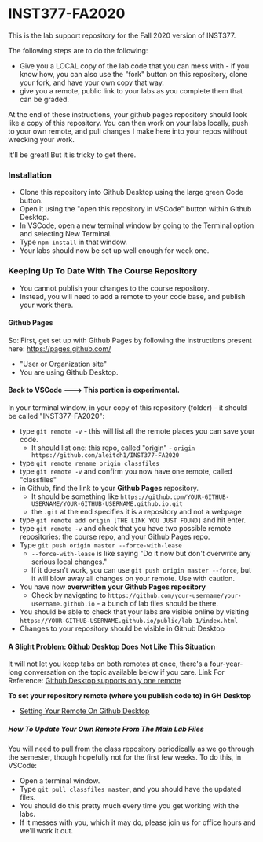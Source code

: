 # INST377-FA2020

This is the lab support repository for the Fall 2020 version of INST377. 

The following steps are to do the following:
* Give you a LOCAL copy of the lab code that you can mess with - if you know how, you can also use the "fork" button on this repository, clone your fork, and have your own copy that way.
* give you a remote, public link to your labs as you complete them that can be graded.

At the end of these instructions, your github pages repository should look like a copy of this repository. You can then work on your labs locally, push to your own remote, and pull changes I make here into your repos without wrecking your work.

It'll be great! But it is tricky to get there.

### Installation
* Clone this repository into Github Desktop using the large green Code button.
* Open it using the "open this repository in VSCode" button within Github Desktop.
* In VSCode, open a new terminal window by going to the Terminal option and selecting New Terminal.
* Type `npm install` in that window.
* Your labs should now be set up well enough for week one.

### Keeping Up To Date With The Course Repository
* You cannot publish your changes to the course repository.
* Instead, you will need to add a remote to your code base, and publish your work there.

#### Github Pages
So: First, get set up with Github Pages by following the instructions present here: https://pages.github.com/
- "User or Organization site"
- You are using Github Desktop.

#### Back to VSCode ---> This portion is experimental.
In your terminal window, in your copy of this repository (folder) - it should be called "INST377-FA2020":
* type `git remote -v` - this will list all the remote places you can save your code.
    * It should list one: this repo, called "origin" - `origin https://github.com/aleitch1/INST377-FA2020`
* type `git remote rename origin classfiles`
* type `git remote -v` and confirm you now have one remote, called "classfiles"
* in Github, find the link to your **Github Pages** repository.
    * It should be something like `https://github.com/YOUR-GITHUB-USERNAME/YOUR-GITHUB-USERNAME.github.io.git`
    * the `.git` at the end specifies it is a repository and not a webpage
* type `git remote add origin [THE LINK YOU JUST FOUND]` and hit enter.
* type `git remote -v` and check that you have two possible remote repositories: the course repo, and your Github Pages repo.
* Type `git push origin master --force-with-lease`
    * `--force-with-lease` is like saying "Do it now but don't overwrite any serious local changes."
    * If it doesn't work, you can use `git push origin master --force`, but it will blow away all changes on your remote. Use with caution.
* You have now **overwritten your Github Pages repository**
    * Check by navigating to `https://github.com/your-username/your-username.github.io` - a bunch of lab files should be there.
* You should be able to check that your labs are visible online by visiting `https://YOUR-GITHUB-USERNAME.github.io/public/lab_1/index.html`
* Changes to your repository should be visible in Github Desktop

#### A Slight Problem: Github Desktop Does Not Like This Situation
It will not let you keep tabs on both remotes at once, there's a four-year-long conversation on the topic available below if you care.
Link For Reference: [Github Desktop supports only one remote](https://github.com/desktop/desktop/issues/1442)

**To set your repository remote (where you publish code to) in GH Desktop**
* [Setting Your Remote On Github Desktop](https://docs.github.com/en/desktop/contributing-and-collaborating-using-github-desktop/changing-a-remotes-url-from-github-desktop)

##### How To Update Your Own Remote From The Main Lab Files
You will need to pull from the class repository periodically as we go through the semester, though hopefully not for the first few weeks.
To do this, in VSCode:
* Open a terminal window.
* Type `git pull classfiles master`, and you should have the updated files.
* You should do this pretty much every time you get working with the labs.
* If it messes with you, which it may do, please join us for office hours and we'll work it out.
